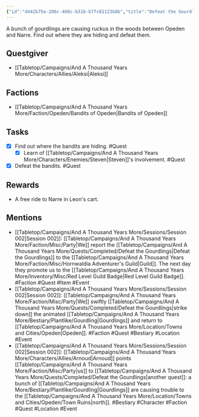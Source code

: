 ```yaml
---
{"id":"d442b75e-206c-460c-b31b-b7fc01123b8b","title":"Defeat the Gourdlings","description":"A bunch of gourdlings are causing ruckus in the woods between Opeden and Narre. Find out where they are hiding and defeat them.","publish":true,"date_created":"Monday, February 27th 2023, 10:17:16 am","date_modified":"Wednesday, April 10th 2024, 8:32:59 pm","cssclasses":["mado-heading"],"path":"Tabletop/Campaigns/And A Thousand Years More/Quests/Completed/Defeat the Gourdlings.md","permalink":"/tabletop/campaigns/and-a-thousand-years-more/quests/completed/defeat-the-gourdlings/","PassFrontmatter":true}
---
```



A bunch of gourdlings are causing ruckus in the woods between Opeden and Narre. Find out where they are hiding and defeat them.

## Questgiver

- [[Tabletop/Campaigns/And A Thousand Years More/Characters/Allies/Aleksi\|Aleksi]]

## Factions

- [[Tabletop/Campaigns/And A Thousand Years More/Faction/Opeden/Bandits of Opeden\|Bandits of Opeden]]

## Tasks

- [x] Find out where the bandits are hiding. #Quest
	- [x] Learn of [[Tabletop/Campaigns/And A Thousand Years More/Characters/Enemies/Steven\|Steven]]'s involvement. #Quest
- [x] Defeat the bandits. #Quest

## Rewards

- A free ride to Narre in Leon's cart.

## Mentions

- [[Tabletop/Campaigns/And A Thousand Years More/Sessions/Session 002\|Session 002]]: [[Tabletop/Campaigns/And A Thousand Years More/Faction/Misc/Party\|We]] report the [[Tabletop/Campaigns/And A Thousand Years More/Quests/Completed/Defeat the Gourdlings\|Defeat the Gourdlings]] to the [[Tabletop/Campaigns/And A Thousand Years More/Faction/Misc/Hornwaldia Adventurer's Guild\|Guild]]. The next day they promote us to the [[Tabletop/Campaigns/And A Thousand Years More/Inventory/Misc/Red Level Guild Badge\|Red Level Guild Badge]]. #Faction #Quest #Item #Event
- [[Tabletop/Campaigns/And A Thousand Years More/Sessions/Session 002\|Session 002]]: [[Tabletop/Campaigns/And A Thousand Years More/Faction/Misc/Party\|We]] swiftly [[Tabletop/Campaigns/And A Thousand Years More/Quests/Completed/Defeat the Gourdlings\|strike down]] the animated [[Tabletop/Campaigns/And A Thousand Years More/Bestiary/Plantlike/Gourdling\|Gourdlings]] and return to [[Tabletop/Campaigns/And A Thousand Years More/Location/Towns and Cities/Opeden\|Opeden]]. #Faction #Quest #Bestiary #Location #Event
- [[Tabletop/Campaigns/And A Thousand Years More/Sessions/Session 002\|Session 002]]: [[Tabletop/Campaigns/And A Thousand Years More/Characters/Allies/Arnoud\|Arnoud]] points [[Tabletop/Campaigns/And A Thousand Years More/Faction/Misc/Party\|us]] to [[Tabletop/Campaigns/And A Thousand Years More/Quests/Completed/Defeat the Gourdlings\|another quest]]: a bunch of [[Tabletop/Campaigns/And A Thousand Years More/Bestiary/Plantlike/Gourdling\|Gourdlings]] are causing trouble to the [[Tabletop/Campaigns/And A Thousand Years More/Location/Towns and Cities/Opeden/Town Ruins\|north]]. #Bestiary #Character #Faction #Quest #Location #Event

